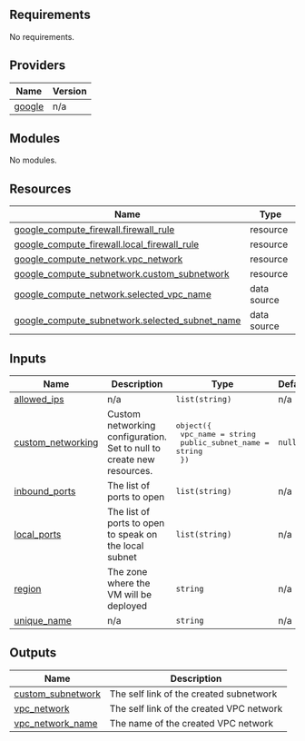 <!-- BEGIN_TF_DOCS -->
## Requirements

No requirements.

## Providers

| Name | Version |
|------|---------|
| <a name="provider_google"></a> [google](#provider\_google) | n/a |

## Modules

No modules.

## Resources

| Name | Type |
|------|------|
| [google_compute_firewall.firewall_rule](https://registry.terraform.io/providers/hashicorp/google/latest/docs/resources/compute_firewall) | resource |
| [google_compute_firewall.local_firewall_rule](https://registry.terraform.io/providers/hashicorp/google/latest/docs/resources/compute_firewall) | resource |
| [google_compute_network.vpc_network](https://registry.terraform.io/providers/hashicorp/google/latest/docs/resources/compute_network) | resource |
| [google_compute_subnetwork.custom_subnetwork](https://registry.terraform.io/providers/hashicorp/google/latest/docs/resources/compute_subnetwork) | resource |
| [google_compute_network.selected_vpc_name](https://registry.terraform.io/providers/hashicorp/google/latest/docs/data-sources/compute_network) | data source |
| [google_compute_subnetwork.selected_subnet_name](https://registry.terraform.io/providers/hashicorp/google/latest/docs/data-sources/compute_subnetwork) | data source |

## Inputs

| Name | Description | Type | Default | Required |
|------|-------------|------|---------|:--------:|
| <a name="input_allowed_ips"></a> [allowed\_ips](#input\_allowed\_ips) | n/a | `list(string)` | n/a | yes |
| <a name="input_custom_networking"></a> [custom\_networking](#input\_custom\_networking) | Custom networking configuration. Set to null to create new resources. | <pre>object({<br>    vpc_name           = string<br>    public_subnet_name = string<br>  })</pre> | `null` | no |
| <a name="input_inbound_ports"></a> [inbound\_ports](#input\_inbound\_ports) | The list of ports to open | `list(string)` | n/a | yes |
| <a name="input_local_ports"></a> [local\_ports](#input\_local\_ports) | The list of ports to open to speak on the local subnet | `list(string)` | n/a | yes |
| <a name="input_region"></a> [region](#input\_region) | The zone where the VM will be deployed | `string` | n/a | yes |
| <a name="input_unique_name"></a> [unique\_name](#input\_unique\_name) | n/a | `string` | n/a | yes |

## Outputs

| Name | Description |
|------|-------------|
| <a name="output_custom_subnetwork"></a> [custom\_subnetwork](#output\_custom\_subnetwork) | The self link of the created subnetwork |
| <a name="output_vpc_network"></a> [vpc\_network](#output\_vpc\_network) | The self link of the created VPC network |
| <a name="output_vpc_network_name"></a> [vpc\_network\_name](#output\_vpc\_network\_name) | The name of the created VPC network |
<!-- END_TF_DOCS -->